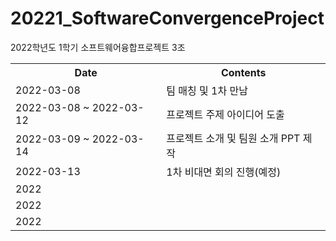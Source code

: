 # 20221_SoftwareConvergenceProject
2022학년도 1학기 소프트웨어융합프로젝트 3조

<table>
  <th> Date </th>
  <th> Contents </th>
  <tr>
    <td> 2022-03-08 </td>
    <td> 팀 매칭 및 1차 만남 </td>
  </tr>
  <tr>
    <td> 2022-03-08 ~ 2022-03-12 </td>
    <td> 프로젝트 주제 아이디어 도출 </td>
  </tr>
   <tr>
    <td> 2022-03-09 ~ 2022-03-14 </td>
    <td> 프로젝트 소개 및 팀원 소개 PPT 제작 </td>
  </tr>
   <tr>
    <td> 2022-03-13 </td>
    <td> 1차 비대면 회의 진행(예정)</td>
  </tr>
   <tr>
    <td> 2022 </td>
    <td> </td>
  </tr>
   <tr>
    <td> 2022 </td>
    <td> </td>
  </tr>
   <tr>
    <td> 2022 </td>
    <td> </td>
  </tr>
</table>
